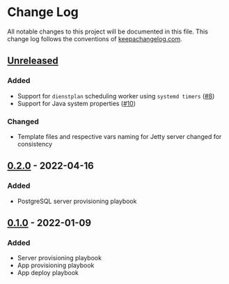 # Change Log

All notable changes to this project will be documented in this
file. This change log follows the conventions of
[keepachangelog.com](http://keepachangelog.com/).

## [Unreleased]

### Added

- Support for `dienstplan` scheduling worker using `systemd timers`
  ([#8](https://github.com/pilosus/dienstplan-deploy/issues/8))
- Support for Java system properties
  ([#10](https://github.com/pilosus/dienstplan-deploy/issues/10))

### Changed

- Template files and respective vars naming for Jetty server changed
  for consistency

## [0.2.0] - 2022-04-16

### Added
- PostgreSQL server provisioning playbook

## [0.1.0] - 2022-01-09

### Added
- Server provisioning playbook
- App provisioning playbook
- App deploy playbook

[Unreleased]: https://github.com/pilosus/dienstplan/compare/0.3.0...HEAD
[0.3.0]: https://github.com/pilosus/dienstplan/compare/0.2.0...0.3.0
[0.2.0]: https://github.com/pilosus/dienstplan/compare/0.1.0...0.2.0
[0.1.0]: https://github.com/pilosus/dienstplan/compare/0.0.0...0.1.0
